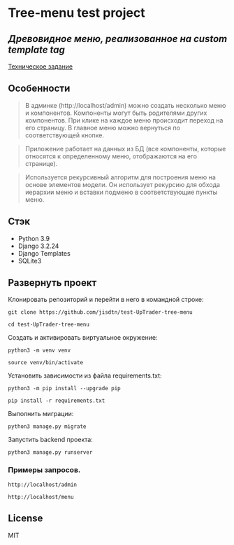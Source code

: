 # Tree-menu test project
## _Древовидное меню, реализованное на custom  template tag_

[Техническое задание](https://docs.google.com/document/d/1XTnbcXhejyGB-I2cHRiiSZqI3ElHzqDJeetwHkJbTa8/edit)

## Особенности

> В админке (http://localhost/admin) можно создать несколько меню 
> и компонентов. Компоненты могут быть родителями других компонентов.
> При клике на каждое меню происходит переход на его страницу.
> В главное меню можно вернуться по соответствующей кнопке.

> Приложение работает на данных из БД (все компоненты, 
> которые относятся к определенному меню, отображаются на его странице).

> Используется рекурсивный алгоритм для построения меню на основе элементов модели. 
> Он использует рекурсию для обхода иерархии меню и вставки подменю в соответствующие пункты меню.

## Стэк

- Python 3.9
- Django 3.2.24
- Django Templates
- SQLite3

## Развернуть проект 
Клонировать репозиторий и перейти в него в командной строке:

```
git clone https://github.com/jisdtn/test-UpTrader-tree-menu
```

```
cd test-UpTrader-tree-menu
```

Cоздать и активировать виртуальное окружение:

```
python3 -m venv venv
```

```
source venv/bin/activate
```

Установить зависимости из файла requirements.txt:

```
python3 -m pip install --upgrade pip
```

```
pip install -r requirements.txt
```

Выполнить миграции:

```
python3 manage.py migrate
```

Запустить backend проекта:

```
python3 manage.py runserver
```
### Примеры запросов.

```commandline
http://localhost/admin
```
```commandline
http://localhost/menu
```

## License

MIT



